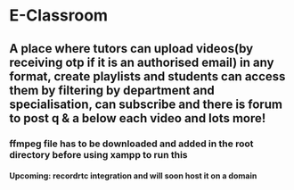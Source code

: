 # E-Classroom
## A place where tutors can upload videos(by receiving otp if it is an authorised email) in any format, create playlists and students can access them by filtering by department and specialisation, can subscribe and there is forum to post q &amp; a below each video and lots more!
### ffmpeg file has to be downloaded and added in the root directory before using xampp to run this
#### Upcoming: recordrtc integration and will soon host it on a domain
